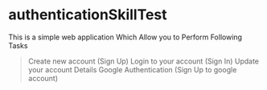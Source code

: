 # authenticationSkillTest
This is a simple web application Which Allow you to Perform Following Tasks
> Create new account (Sign Up) 
> Login to your account (Sign In)
> Update your account Details
> Google Authentication (Sign Up to google account)
